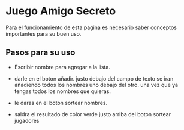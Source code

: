 <h1> Juego Amigo Secreto </h1>

Para el funcionamiento de esta pagina es necesario saber conceptos importantes para su buen uso.

<h2>Pasos para su uso</h2>

- Escribir nombre para agregar a la lista.
- darle en el boton añadir.
  justo debajo del campo de texto se iran añadiendo todos los nombres uno debajo del otro.
  una vez que ya tengas todos los nombres que quieras.

- le daras en el boton sortear nombres.
- saldra el resultado de color <span>verde</span> justo arriba del boton sortear jugadores 
